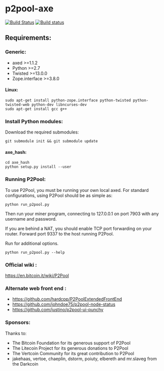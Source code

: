 # p2pool-axe
[![Build Status](https://travis-ci.org/AXErunners/p2pool-axe.svg?branch=master)](https://travis-ci.org/AXErunners/p2pool-axe)
[![Build status](https://ci.appveyor.com/api/projects/status/3stmfaa4h0hatdfb/branch/master?svg=true)](https://ci.appveyor.com/project/charlesrocket/p2pool-axe/branch/master)

## Requirements:

### Generic:

* axed >=1.1.2
* Python >=2.7
* Twisted >=13.0.0
* Zope.interface >=3.8.0

#### Linux:

    sudo apt-get install python-zope.interface python-twisted python-twisted-web python-dev libncurses-dev
    sudo apt-get install gcc g++

### Install Python modules:

Download the required submodules:

    git submodule init && git submodule update

#### axe_hash:

    cd axe_hash
    python setup.py install --user

### Running P2Pool:

To use P2Pool, you must be running your own local axed. For standard
configurations, using P2Pool should be as simple as:

    python run_p2pool.py

Then run your miner program, connecting to 127.0.0.1 on port 7903 with any
username and password.

If you are behind a NAT, you should enable TCP port forwarding on your
router. Forward port 9337 to the host running P2Pool.

Run for additional options.

    python run_p2pool.py --help

### Official wiki :

https://en.bitcoin.it/wiki/P2Pool

### Alternate web front end :

* https://github.com/hardcpp/P2PoolExtendedFrontEnd
* https://github.com/johndoe75/p2pool-node-status
* https://github.com/justino/p2pool-ui-punchy

### Sponsors:

Thanks to:
* The Bitcoin Foundation for its generous support of P2Pool
* The Litecoin Project for its generous donations to P2Pool
* The Vertcoin Community for its great contribution to P2Pool
* jakehaas, vertoe, chaeplin, dstorm, poiuty, elbereth  and mr.slaveg from the Darkcoin
